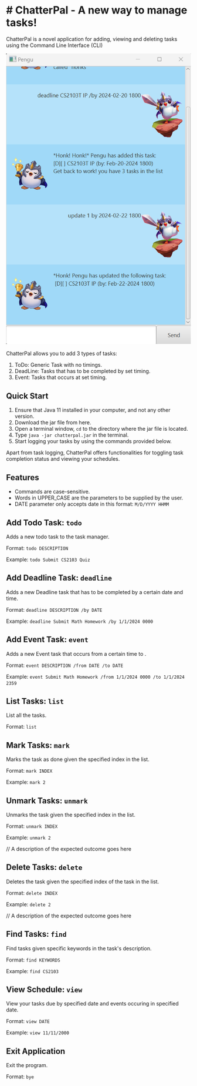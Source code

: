 # # ChatterPal - A new way to manage tasks!

ChatterPal is a novel application for adding, viewing and deleting tasks using the Command Line Interface (CLI)

![Screenshot of application](docs/Ui.png)


ChatterPal allows you to add 3 types of tasks:
1. ToDo: Generic Task with no timings.
2. DeadLine: Tasks that has to be completed by set timing.
3. Event: Tasks that occurs at set timing.

## Quick Start
1. Ensure that Java 11 installed in your computer, and not any other version.
2. Download the jar file from here.
3. Open a terminal window, `cd` to the directory where the jar file is located.
4. Type `java -jar chatterpal.jar` in the terminal.
5. Start logging your tasks by using the commands provided below.


Apart from task logging, ChatterPal offers functionalities for toggling task completion status and viewing your schedules.

## Features
- Commands are case-sensitive.
- Words in UPPER_CASE are the parameters to be supplied by the user.
- DATE parameter only accepts date in this format: `M/D/YYYY HHMM`
## Add Todo Task: `todo`

Adds a new todo task to the task manager.

Format: `todo DESCRIPTION`

Example: `todo Submit CS2103 Quiz`


## Add Deadline Task: `deadline`

Adds a new Deadline task that has to be completed by a certain date and time.

Format: `deadline DESCRIPTION /by DATE`

Example: `deadline Submit Math Homework /by 1/1/2024 0000`

## Add Event Task: `event`

Adds a new Event task that occurs from a certain time to .

Format: `event DESCRIPTION /from DATE /to DATE`

Example: `event Submit Math Homework /from 1/1/2024 0000 /to 1/1/2024 2359`


## List Tasks: `list`

List all the tasks.

Format: `list`


## Mark Tasks: `mark`

Marks the task as done given the specified index in the list.

Format: `mark INDEX`

Example: `mark 2`


## Unmark Tasks: `unmark`
Unmarks the task given the specified index in the list.

Format: `unmark INDEX`

Example: `unmark 2`

// A description of the expected outcome goes here


## Delete Tasks: `delete`
Deletes the task given the specified index of the task in the list.

Format: `delete INDEX`

Example: `delete 2`

// A description of the expected outcome goes here


## Find Tasks: `find`
Find tasks given specific keywords in the task's description.

Format: `find KEYWORDS`

Example: `find CS2103`

## View Schedule: `view`
View your tasks due by specified date and events occuring in specified date.

Format: `view DATE`

Example: `view 11/11/2000`

## Exit Application
Exit the program.

Format: `bye`
